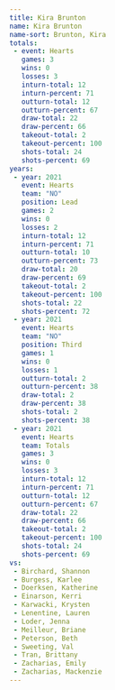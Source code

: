 ```yaml
---
title: Kira Brunton
name: Kira Brunton
name-sort: Brunton, Kira
totals:
 - event: Hearts
   games: 3
   wins: 0
   losses: 3
   inturn-total: 12
   inturn-percent: 71
   outturn-total: 12
   outturn-percent: 67
   draw-total: 22
   draw-percent: 66
   takeout-total: 2
   takeout-percent: 100
   shots-total: 24
   shots-percent: 69
years:
 - year: 2021
   event: Hearts
   team: "NO"
   position: Lead
   games: 2
   wins: 0
   losses: 2
   inturn-total: 12
   inturn-percent: 71
   outturn-total: 10
   outturn-percent: 73
   draw-total: 20
   draw-percent: 69
   takeout-total: 2
   takeout-percent: 100
   shots-total: 22
   shots-percent: 72
 - year: 2021
   event: Hearts
   team: "NO"
   position: Third
   games: 1
   wins: 0
   losses: 1
   outturn-total: 2
   outturn-percent: 38
   draw-total: 2
   draw-percent: 38
   shots-total: 2
   shots-percent: 38
 - year: 2021
   event: Hearts
   team: Totals
   games: 3
   wins: 0
   losses: 3
   inturn-total: 12
   inturn-percent: 71
   outturn-total: 12
   outturn-percent: 67
   draw-total: 22
   draw-percent: 66
   takeout-total: 2
   takeout-percent: 100
   shots-total: 24
   shots-percent: 69
vs:
 - Birchard, Shannon
 - Burgess, Karlee
 - Doerksen, Katherine
 - Einarson, Kerri
 - Karwacki, Krysten
 - Lenentine, Lauren
 - Loder, Jenna
 - Meilleur, Briane
 - Peterson, Beth
 - Sweeting, Val
 - Tran, Brittany
 - Zacharias, Emily
 - Zacharias, Mackenzie
---
```


